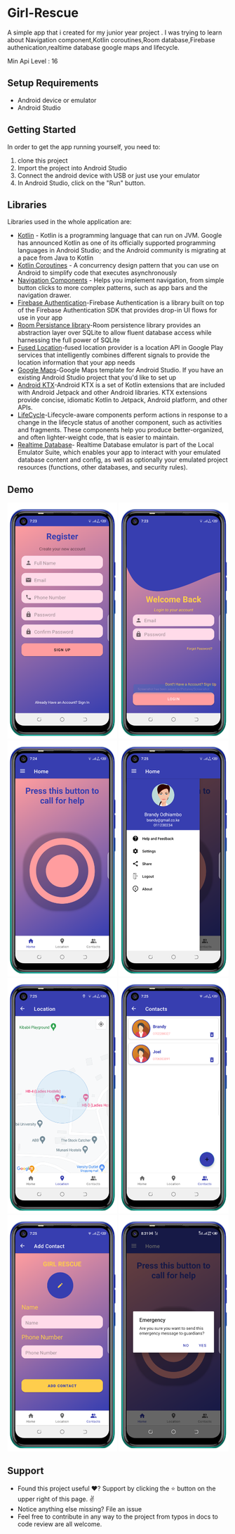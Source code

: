 <p align="center">

# Girl-Rescue

A simple app that i created for my junior year project . I was trying to learn about Navigation component,Kotlin coroutines,Room database,Firebase authenication,realtime database google maps and lifecycle.

Min Api Level : 16 

## Setup Requirements

- Android device or emulator
- Android Studio

## Getting Started

In order to get the app running yourself, you need to:

1.  clone this project
2.  Import the project into Android Studio
3.  Connect the android device with USB or just use your emulator
4.  In Android Studio, click on the "Run" button.

## Libraries

Libraries used in the whole application are:

- [Kotlin](https://developer.android.com/kotlin) - Kotlin is a programming language that can run on JVM. Google has announced Kotlin as one of its officially supported programming languages in Android Studio; and the Android community is migrating at a pace from Java to Kotlin
- [Kotlin Coroutines](https://kotlinlang.org/docs/coroutines-overview.html) - A concurrency design pattern that you can use on Android to simplify code that executes asynchronously
- [Navigation Components](https://developer.android.com/guide/navigation/navigation-getting-started) -  Helps you implement navigation, from simple button clicks to more complex patterns, such as app bars and the navigation drawer.
- [Firebase Authentication](https://firebase.google.com/docs/auth/android/firebaseui)-Firebase Authentication is a library built on top of the Firebase Authentication SDK that provides drop-in UI flows for use in your app
- [Room Persistance library](https://developer.android.com/training/data-storage/room)-Room persistence library provides an abstraction layer over SQLite to allow fluent database access while harnessing the full power of SQLite
- [Fused Location](https://developers.google.com/location-context/fused-location-provider)-fused location provider is a location API in Google Play services that intelligently combines different signals to provide the location information that your app needs
- [Google Maps](https://developers.google.com/maps/documentation/android-sdk/start)-Google Maps template for Android Studio. If you have an existing Android Studio project that you'd like to set up
- [Android KTX](https://developer.android.com/kotlin/ktx)-Android KTX is a set of Kotlin extensions that are included with Android Jetpack and other Android libraries. KTX extensions provide concise, idiomatic Kotlin to Jetpack, Android platform, and other APIs.
- [LifeCycle](https://developer.android.com/jetpack/androidx/releases/lifecycle)-Lifecycle-aware components perform actions in response to a change in the lifecycle status of another component, such as activities and fragments. These components help you produce better-organized, and often lighter-weight code, that is easier to maintain. 
- [Realtime Database](https://firebase.google.com/docs/database/web/read-and-write)- Realtime Database emulator is part of the Local Emulator Suite, which enables your app to interact with your emulated database content and config, as well as optionally your emulated project resources (functions, other databases, and security rules).

## Demo
<p float="left">
<img src="screenshoots/signup.png" width=250/>
<img src="screenshoots/signin.png" width=250/>
<img src="screenshoots/home.png" width=250/>
<img src="screenshoots/navigation.png" width=250/>
<img src="screenshoots/map.png" width=250/>
<img src="screenshoots/contacts.png" width=250/>
<img src="screenshoots/add_guardian.png" width=250/>
<img src="screenshoots/dialoge.png" width=250/>
  </p>
  
## Support
- Found this project useful ❤️? Support by clicking the ⭐️ button on the upper right of this page. ✌️
- Notice anything else missing? File an issue 
- Feel free to contribute in any way to the project from typos in docs to code review are all welcome.
